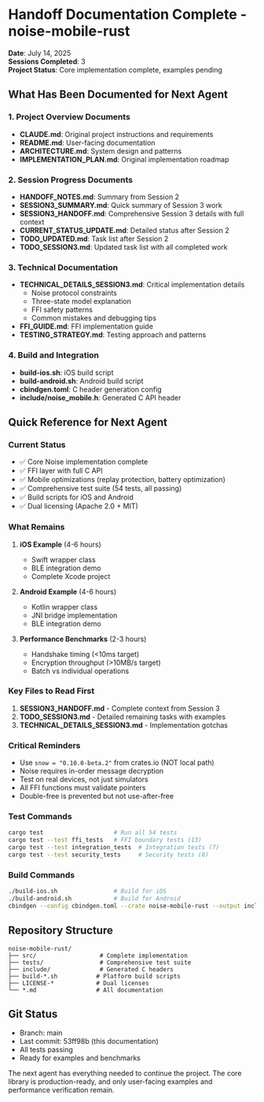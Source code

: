 # Handoff Documentation Complete - noise-mobile-rust

**Date**: July 14, 2025  
**Sessions Completed**: 3  
**Project Status**: Core implementation complete, examples pending

## What Has Been Documented for Next Agent

### 1. Project Overview Documents
- **CLAUDE.md**: Original project instructions and requirements
- **README.md**: User-facing documentation
- **ARCHITECTURE.md**: System design and patterns
- **IMPLEMENTATION_PLAN.md**: Original implementation roadmap

### 2. Session Progress Documents
- **HANDOFF_NOTES.md**: Summary from Session 2
- **SESSION3_SUMMARY.md**: Quick summary of Session 3 work
- **SESSION3_HANDOFF.md**: Comprehensive Session 3 details with full context
- **CURRENT_STATUS_UPDATE.md**: Detailed status after Session 2
- **TODO_UPDATED.md**: Task list after Session 2
- **TODO_SESSION3.md**: Updated task list with all completed work

### 3. Technical Documentation
- **TECHNICAL_DETAILS_SESSION3.md**: Critical implementation details
  - Noise protocol constraints
  - Three-state model explanation
  - FFI safety patterns
  - Common mistakes and debugging tips
- **FFI_GUIDE.md**: FFI implementation guide
- **TESTING_STRATEGY.md**: Testing approach and patterns

### 4. Build and Integration
- **build-ios.sh**: iOS build script
- **build-android.sh**: Android build script  
- **cbindgen.toml**: C header generation config
- **include/noise_mobile.h**: Generated C API header

## Quick Reference for Next Agent

### Current Status
- ✅ Core Noise implementation complete
- ✅ FFI layer with full C API
- ✅ Mobile optimizations (replay protection, battery optimization)
- ✅ Comprehensive test suite (54 tests, all passing)
- ✅ Build scripts for iOS and Android
- ✅ Dual licensing (Apache 2.0 + MIT)

### What Remains
1. **iOS Example** (4-6 hours)
   - Swift wrapper class
   - BLE integration demo
   - Complete Xcode project

2. **Android Example** (4-6 hours)
   - Kotlin wrapper class
   - JNI bridge implementation
   - BLE integration demo

3. **Performance Benchmarks** (2-3 hours)
   - Handshake timing (<10ms target)
   - Encryption throughput (>10MB/s target)
   - Batch vs individual operations

### Key Files to Read First
1. **SESSION3_HANDOFF.md** - Complete context from Session 3
2. **TODO_SESSION3.md** - Detailed remaining tasks with examples
3. **TECHNICAL_DETAILS_SESSION3.md** - Implementation gotchas

### Critical Reminders
- Use `snow = "0.10.0-beta.2"` from crates.io (NOT local path)
- Noise requires in-order message decryption
- Test on real devices, not just simulators
- All FFI functions must validate pointers
- Double-free is prevented but not use-after-free

### Test Commands
```bash
cargo test                    # Run all 54 tests
cargo test --test ffi_tests   # FFI boundary tests (13)
cargo test --test integration_tests  # Integration tests (7)
cargo test --test security_tests     # Security tests (8)
```

### Build Commands
```bash
./build-ios.sh                # Build for iOS
./build-android.sh            # Build for Android
cbindgen --config cbindgen.toml --crate noise-mobile-rust --output include/noise_mobile.h
```

## Repository Structure
```
noise-mobile-rust/
├── src/                  # Complete implementation
├── tests/                # Comprehensive test suite
├── include/              # Generated C headers
├── build-*.sh           # Platform build scripts
├── LICENSE-*            # Dual licenses
└── *.md                 # All documentation
```

## Git Status
- Branch: main
- Last commit: 53ff98b (this documentation)
- All tests passing
- Ready for examples and benchmarks

The next agent has everything needed to continue the project. The core library is production-ready, and only user-facing examples and performance verification remain.
